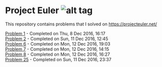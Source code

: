 # Project Euler ![alt tag](https://projecteuler.net/profile/arun.thekkuden.png)
This repository contains problems that I solved on https://projecteuler.net/

[Problem 1](https://projecteuler.net/problem=1) - Completed on Thu, 8 Dec 2016, 16:17  
[Problem 2](https://projecteuler.net/problem=2) - Completed on Sun, 11 Dec 2016, 12:45  
[Problem 6](https://projecteuler.net/problem=6) - Completed on Mon, 12 Dec 2016, 19:03  
[Problem 7](https://projecteuler.net/problem=7) - Completed on Mon, 12 Dec 2016, 14:15  
[Problem 8](https://projecteuler.net/problem=8) - Completed on Mon, 12 Dec 2016, 16:27  
[Problem 25](https://projecteuler.net/problem=25) - Completed on Sun, 11 Dec 2016, 23:37    

